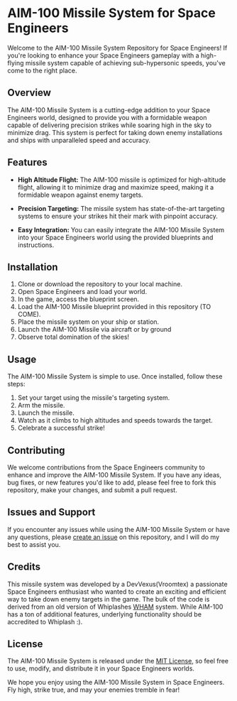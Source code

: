 # AIM-100 Missile System for Space Engineers


Welcome to the AIM-100 Missile System Repository for Space Engineers! If you're looking to enhance your Space Engineers gameplay with a high-flying missile system capable of achieving sub-hypersonic speeds, you've come to the right place.

## Overview

The AIM-100 Missile System is a cutting-edge addition to your Space Engineers world, designed to provide you with a formidable weapon capable of delivering precision strikes while soaring high in the sky to minimize drag. This system is perfect for taking down enemy installations and ships with unparalleled speed and accuracy.

## Features

- **High Altitude Flight:** The AIM-100 missile is optimized for high-altitude flight, allowing it to minimize drag and maximize speed, making it a formidable weapon against enemy targets.

- **Precision Targeting:** The missile system has state-of-the-art targeting systems to ensure your strikes hit their mark with pinpoint accuracy.

- **Easy Integration:** You can easily integrate the AIM-100 Missile System into your Space Engineers world using the provided blueprints and instructions.

## Installation

1. Clone or download the repository to your local machine.
2. Open Space Engineers and load your world.
3. In the game, access the blueprint screen.
4. Load the AIM-100 Missile blueprint provided in this repository (TO COME).
5. Place the missile system on your ship or station.
6. Launch the AIM-100 Missile via aircraft or by ground
7. Observe total domination of the skies!

## Usage

The AIM-100 Missile System is simple to use. Once installed, follow these steps:

1. Set your target using the missile's targeting system.
2. Arm the missile.
3. Launch the missile.
4. Watch as it climbs to high altitudes and speeds towards the target.
5. Celebrate a successful strike!

## Contributing

We welcome contributions from the Space Engineers community to enhance and improve the AIM-100 Missile System. If you have any ideas, bug fixes, or new features you'd like to add, please feel free to fork this repository, make your changes, and submit a pull request.

## Issues and Support

If you encounter any issues while using the AIM-100 Missile System or have any questions, please [create an issue](https://github.com/vroomtex/AIM100/issues) on this repository, and I will do my best to assist you.

## Credits

This missile system was developed by a DevVexus(Vroomtex) a passionate Space Engineers enthusiast who wanted to create an exciting and efficient way to take down enemy targets in the game.
The bulk of the code is derived from an old version of Whiplashes [WHAM](https://github.com/Whiplash141/SpaceEngineersScripts/blob/master/Released/WHAM.cs) system. While AIM-100 has a ton of additional features, underlying functionality should be accredited to Whiplash :).

## License

The AIM-100 Missile System is released under the [MIT License](LICENSE.txt), so feel free to use, modify, and distribute it in your Space Engineers worlds.

We hope you enjoy using the AIM-100 Missile System in Space Engineers. Fly high, strike true, and may your enemies tremble in fear!
